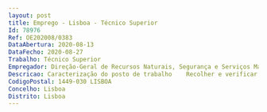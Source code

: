 ```yaml
--- 
layout: post
title: Emprego - Lisboa - Técnico Superior
Id: 78976
Ref: OE202008/0383
DataAbertura: 2020-08-13
DataFecho: 2020-08-27
Trabalho: Técnico Superior
Empregador: Direção-Geral de Recursos Naturais, Segurança e Serviços Marítimos
Descricao: Caracterização do posto de trabalho    Recolher e verificar toda a informação e documentação necessária, de modo a dar início à abertura do procedimento de contratação   Analisar requisitos de contratação, consultando as áreas técnicas requerentes do pedido, de forma a avaliar a necessidade de realizar consulta prévia ao INA ou às entidades P18   Analisar e ponderar as peças do procedimento de contratação pública, através de uma avaliação jurídica, de forma a assegurar o alinhamento das necessidades das áreas técnicas com o normativo legal em vigor   Acompanhamento do procedimento apoiando na elaboração de relatórios preliminares e finais de análise e no esclarecimento de dúvidas existentes por parte do júri, de forma a garantir o avanço célere do processo de contratação   Elaborar proposta, tendo por base informação do júri ou da unidade técnica que analisou as propostas, para que se possa proceder à adjudicação do contrato 
CodigoPostal: 1449-030 LISBOA
Concelho: Lisboa
Distrito: Lisboa
--- 
```

